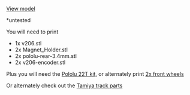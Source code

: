 
[View model](https://cad.onshape.com/documents/1616bde745e05690bd2f50e3/w/f603a4efa7320437acad7441/e/d3c72be522508f10a3753235)

*untested 

You will need to print

* 1x v206.stl
* 2x Magnet_Holder.stl
* 2x pololu-rear-3.4mm.stl
* 2x v206-encoder.stl

Plus you will need the [Pololu 22T kit](https://shop.pimoroni.com/products/pololu-track-set-1?variant=933150982154), or alternately print [2x front wheels](https://www.thingiverse.com/thing:885742)

Or alternately check out the [Tamiya track parts](https://github.com/rosmo-robot/Rosmo_3D/tree/main/V2/optional-tracks)
